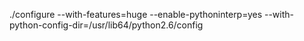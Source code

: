 ./configure --with-features=huge --enable-pythoninterp=yes --with-python-config-dir=/usr/lib64/python2.6/config 
